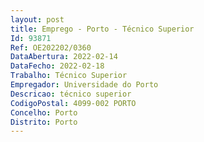 ```yaml
--- 
layout: post
title: Emprego - Porto - Técnico Superior
Id: 93871
Ref: OE202202/0360
DataAbertura: 2022-02-14
DataFecho: 2022-02-18
Trabalho: Técnico Superior
Empregador: Universidade do Porto
Descricao: técnico superior
CodigoPostal: 4099-002 PORTO
Concelho: Porto
Distrito: Porto
--- 
```

